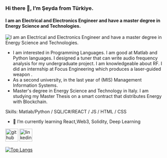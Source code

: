 ### Hi there 👋, I’m Şeyda from Türkiye.
#### I am an Electrical and Electronics Engineer and have a master degree in Energy Science and Technologies.

![I am an Electrical and Electronics Engineer and have a master degree in Energy Science and Technologies.](https://r.resimlink.com/jwBWRuxA0-t.png)

- I am interested in Programming Languages. I am good at Matlab and Python languages. I designed a tuner that can write audio frequency analysis for my undergraduate project. I am knowledgeable about RF. I did an internship at Focus Engineering which produces a laser-guided weapon .
-	As a second university, in the last year of (MIS) Management Information Systems.
-	Master's degree in Energy Science and Technology in Italy. I am studying my Master Thesis on a smart contract that distributes Energy with Blockchain.

Skills: Matlab/Python / SQL/C#/REACT / JS / HTML / CSS

- 🌱 I’m currently learning React,Web3, Solidity, Deep Learning 


[<img src='https://cdn.jsdelivr.net/npm/simple-icons@3.0.1/icons/github.svg' alt='github' height='40'>](https://github.com/https://github.com/ynccsyd)  [<img src='https://cdn.jsdelivr.net/npm/simple-icons@3.0.1/icons/linkedin.svg' alt='linkedin' height='40'>](https://www.linkedin.com/in/linkedin.com/in/seydayoncaci/)  

[![Top Langs](https://github-readme-stats.vercel.app/api/top-langs/?username=https://github.com/ynccsyd)](https://github.com/anuraghazra/github-readme-stats)



